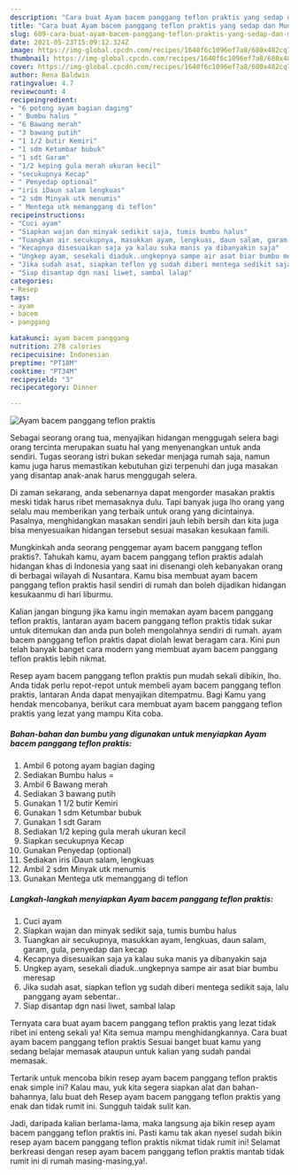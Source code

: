 ```yaml
---
description: "Cara buat Ayam bacem panggang teflon praktis yang sedap dan Mudah Dibuat"
title: "Cara buat Ayam bacem panggang teflon praktis yang sedap dan Mudah Dibuat"
slug: 609-cara-buat-ayam-bacem-panggang-teflon-praktis-yang-sedap-dan-mudah-dibuat
date: 2021-05-23T15:09:12.324Z
image: https://img-global.cpcdn.com/recipes/1640f6c1096ef7a8/680x482cq70/ayam-bacem-panggang-teflon-praktis-foto-resep-utama.jpg
thumbnail: https://img-global.cpcdn.com/recipes/1640f6c1096ef7a8/680x482cq70/ayam-bacem-panggang-teflon-praktis-foto-resep-utama.jpg
cover: https://img-global.cpcdn.com/recipes/1640f6c1096ef7a8/680x482cq70/ayam-bacem-panggang-teflon-praktis-foto-resep-utama.jpg
author: Rena Baldwin
ratingvalue: 4.7
reviewcount: 4
recipeingredient:
- "6 potong ayam bagian daging"
- " Bumbu halus "
- "6 Bawang merah"
- "3 bawang putih"
- "1 1/2 butir Kemiri"
- "1 sdm Ketumbar bubuk"
- "1 sdt Garam"
- "1/2 keping gula merah ukuran kecil"
- "secukupnya Kecap"
- " Penyedap optional"
- "iris iDaun salam lengkuas"
- "2 sdm Minyak utk menumis"
- " Mentega utk memanggang di teflon"
recipeinstructions:
- "Cuci ayam"
- "Siapkan wajan dan minyak sedikit saja, tumis bumbu halus"
- "Tuangkan air secukupnya, masukkan ayam, lengkuas, daun salam, garam, gula, penyedap dan kecap"
- "Kecapnya disesuaikan saja ya kalau suka manis ya dibanyakin saja"
- "Ungkep ayam, sesekali diaduk..ungkepnya sampe air asat biar bumbu meresap"
- "Jika sudah asat, siapkan teflon yg sudah diberi mentega sedikit saja, lalu panggang ayam sebentar.."
- "Siap disantap dgn nasi liwet, sambal lalap"
categories:
- Resep
tags:
- ayam
- bacem
- panggang

katakunci: ayam bacem panggang 
nutrition: 278 calories
recipecuisine: Indonesian
preptime: "PT18M"
cooktime: "PT34M"
recipeyield: "3"
recipecategory: Dinner

---
```



![Ayam bacem panggang teflon praktis](https://img-global.cpcdn.com/recipes/1640f6c1096ef7a8/680x482cq70/ayam-bacem-panggang-teflon-praktis-foto-resep-utama.jpg)

Sebagai seorang orang tua, menyajikan hidangan menggugah selera bagi orang tercinta merupakan suatu hal yang menyenangkan untuk anda sendiri. Tugas seorang istri bukan sekedar menjaga rumah saja, namun kamu juga harus memastikan kebutuhan gizi terpenuhi dan juga masakan yang disantap anak-anak harus menggugah selera.

Di zaman  sekarang, anda sebenarnya dapat mengorder masakan praktis meski tidak harus ribet memasaknya dulu. Tapi banyak juga lho orang yang selalu mau memberikan yang terbaik untuk orang yang dicintainya. Pasalnya, menghidangkan masakan sendiri jauh lebih bersih dan kita juga bisa menyesuaikan hidangan tersebut sesuai masakan kesukaan famili. 



Mungkinkah anda seorang penggemar ayam bacem panggang teflon praktis?. Tahukah kamu, ayam bacem panggang teflon praktis adalah hidangan khas di Indonesia yang saat ini disenangi oleh kebanyakan orang di berbagai wilayah di Nusantara. Kamu bisa membuat ayam bacem panggang teflon praktis hasil sendiri di rumah dan boleh dijadikan hidangan kesukaanmu di hari liburmu.

Kalian jangan bingung jika kamu ingin memakan ayam bacem panggang teflon praktis, lantaran ayam bacem panggang teflon praktis tidak sukar untuk ditemukan dan anda pun boleh mengolahnya sendiri di rumah. ayam bacem panggang teflon praktis dapat diolah lewat beragam cara. Kini pun telah banyak banget cara modern yang membuat ayam bacem panggang teflon praktis lebih nikmat.

Resep ayam bacem panggang teflon praktis pun mudah sekali dibikin, lho. Anda tidak perlu repot-repot untuk membeli ayam bacem panggang teflon praktis, lantaran Anda dapat menyajikan ditempatmu. Bagi Kamu yang hendak mencobanya, berikut cara membuat ayam bacem panggang teflon praktis yang lezat yang mampu Kita coba.

<!--inarticleads1-->

##### Bahan-bahan dan bumbu yang digunakan untuk menyiapkan Ayam bacem panggang teflon praktis:

1. Ambil 6 potong ayam bagian daging
1. Sediakan  Bumbu halus =
1. Ambil 6 Bawang merah
1. Sediakan 3 bawang putih
1. Gunakan 1 1/2 butir Kemiri
1. Gunakan 1 sdm Ketumbar bubuk
1. Gunakan 1 sdt Garam
1. Sediakan 1/2 keping gula merah ukuran kecil
1. Siapkan secukupnya Kecap
1. Gunakan  Penyedap (optional)
1. Sediakan iris iDaun salam, lengkuas
1. Ambil 2 sdm Minyak utk menumis
1. Gunakan  Mentega utk memanggang di teflon




<!--inarticleads2-->

##### Langkah-langkah menyiapkan Ayam bacem panggang teflon praktis:

1. Cuci ayam
1. Siapkan wajan dan minyak sedikit saja, tumis bumbu halus
1. Tuangkan air secukupnya, masukkan ayam, lengkuas, daun salam, garam, gula, penyedap dan kecap
1. Kecapnya disesuaikan saja ya kalau suka manis ya dibanyakin saja
1. Ungkep ayam, sesekali diaduk..ungkepnya sampe air asat biar bumbu meresap
1. Jika sudah asat, siapkan teflon yg sudah diberi mentega sedikit saja, lalu panggang ayam sebentar..
1. Siap disantap dgn nasi liwet, sambal lalap




Ternyata cara buat ayam bacem panggang teflon praktis yang lezat tidak ribet ini enteng sekali ya! Kita semua mampu menghidangkannya. Cara buat ayam bacem panggang teflon praktis Sesuai banget buat kamu yang sedang belajar memasak ataupun untuk kalian yang sudah pandai memasak.

Tertarik untuk mencoba bikin resep ayam bacem panggang teflon praktis enak simple ini? Kalau mau, yuk kita segera siapkan alat dan bahan-bahannya, lalu buat deh Resep ayam bacem panggang teflon praktis yang enak dan tidak rumit ini. Sungguh taidak sulit kan. 

Jadi, daripada kalian berlama-lama, maka langsung aja bikin resep ayam bacem panggang teflon praktis ini. Pasti kamu tak akan nyesel sudah bikin resep ayam bacem panggang teflon praktis nikmat tidak rumit ini! Selamat berkreasi dengan resep ayam bacem panggang teflon praktis mantab tidak rumit ini di rumah masing-masing,ya!.

